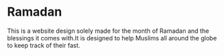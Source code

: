 # Ramadan
This is a website design solely made for the month of Ramadan and the blessings it comes with.It is designed to help Muslims all around the globe to keep track of their fast.
